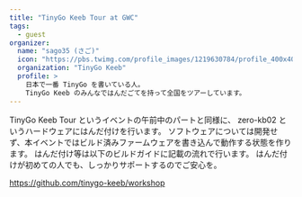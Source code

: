 ```yaml
---
title: "TinyGo Keeb Tour at GWC"
tags:
  - guest
organizer:
  name: "sago35 (さご)"
  icon: "https://pbs.twimg.com/profile_images/1219630784/profile_400x400.png"
  organization: "TinyGo Keeb"
  profile: >
    日本で一番 TinyGo を書いている人。
    TinyGo Keeb のみんなではんだごてを持って全国をツアーしています。
---
```


TinyGo Keeb Tour というイベントの午前中のパートと同様に、 zero-kb02 というハードウェアにはんだ付けを行います。
ソフトウェアについては開発せず、本イベントではビルド済みファームウェアを書き込んで動作する状態を作ります。
はんだ付け等は以下のビルドガイドに記載の流れで行います。
はんだ付けが初めての人でも、しっかりサポートするのでご安心を。

https://github.com/tinygo-keeb/workshop
